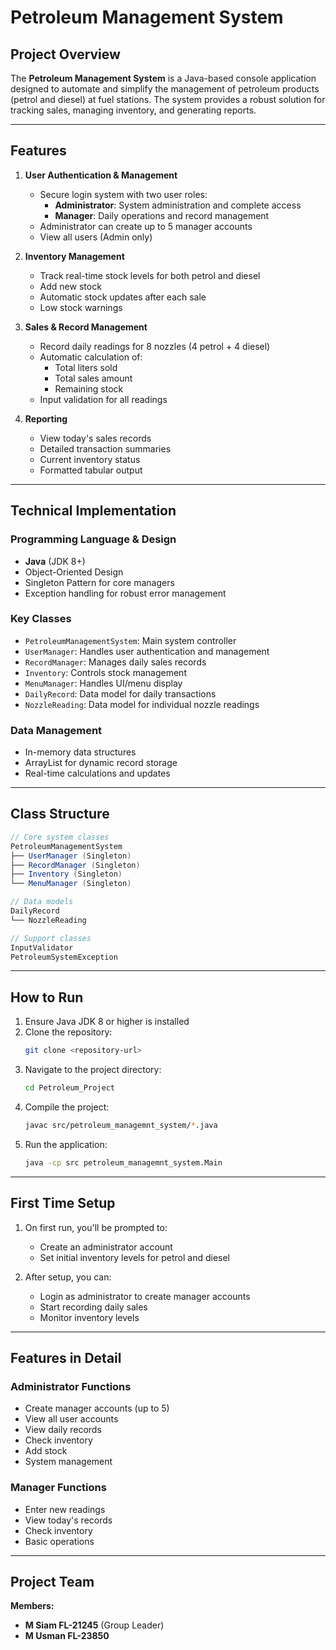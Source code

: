 # Petroleum Management System

## Project Overview

The **Petroleum Management System** is a Java-based console application designed to automate and simplify the management of petroleum products (petrol and diesel) at fuel stations. The system provides a robust solution for tracking sales, managing inventory, and generating reports.

---

## Features

1. **User Authentication & Management**
   - Secure login system with two user roles:
     - **Administrator**: System administration and complete access
     - **Manager**: Daily operations and record management
   - Administrator can create up to 5 manager accounts
   - View all users (Admin only)

2. **Inventory Management**
   - Track real-time stock levels for both petrol and diesel
   - Add new stock
   - Automatic stock updates after each sale
   - Low stock warnings

3. **Sales & Record Management**
   - Record daily readings for 8 nozzles (4 petrol + 4 diesel)
   - Automatic calculation of:
     - Total liters sold
     - Total sales amount
     - Remaining stock
   - Input validation for all readings

4. **Reporting**
   - View today's sales records
   - Detailed transaction summaries
   - Current inventory status
   - Formatted tabular output

---

## Technical Implementation

### Programming Language & Design
- **Java** (JDK 8+)
- Object-Oriented Design
- Singleton Pattern for core managers
- Exception handling for robust error management

### Key Classes
- `PetroleumManagementSystem`: Main system controller
- `UserManager`: Handles user authentication and management
- `RecordManager`: Manages daily sales records
- `Inventory`: Controls stock management
- `MenuManager`: Handles UI/menu display
- `DailyRecord`: Data model for daily transactions
- `NozzleReading`: Data model for individual nozzle readings

### Data Management
- In-memory data structures
- ArrayList for dynamic record storage
- Real-time calculations and updates

---

## Class Structure

```java
// Core system classes
PetroleumManagementSystem
├── UserManager (Singleton)
├── RecordManager (Singleton)
├── Inventory (Singleton)
└── MenuManager (Singleton)

// Data models
DailyRecord
└── NozzleReading

// Support classes
InputValidator
PetroleumSystemException
```

---

## How to Run

1. Ensure Java JDK 8 or higher is installed
2. Clone the repository:
   ```bash
   git clone <repository-url>
   ```
3. Navigate to the project directory:
   ```bash
   cd Petroleum_Project
   ```
4. Compile the project:
   ```bash
   javac src/petroleum_managemnt_system/*.java
   ```
5. Run the application:
   ```bash
   java -cp src petroleum_managemnt_system.Main
   ```

---

## First Time Setup

1. On first run, you'll be prompted to:
   - Create an administrator account
   - Set initial inventory levels for petrol and diesel

2. After setup, you can:
   - Login as administrator to create manager accounts
   - Start recording daily sales
   - Monitor inventory levels

---

## Features in Detail

### Administrator Functions
- Create manager accounts (up to 5)
- View all user accounts
- View daily records
- Check inventory
- Add stock
- System management

### Manager Functions
- Enter new readings
- View today's records
- Check inventory
- Basic operations

---

## Project Team

**Members:**
- **M Siam FL-21245** (Group Leader)
- **M Usman FL-23850**

